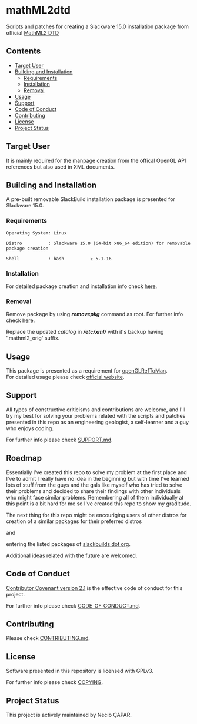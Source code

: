# mathML2dtd

Scripts and patches for creating a Slackware 15.0 installation package from
official [MathML2 DTD](https://www.w3.org/Math/DTD/mathml2.tgz)

## Contents

* [Target User](#target-user)
* [Building and Installation](#building-and-installation)
  - [Requirements](#requirements)
  - [Installation](#installation)
  - [Removal](#removal)
* [Usage](#usage)
* [Support](#support)
* [Code of Conduct](#code-of-conduct)
* [Contributing](#contributing)
* [License](#license)
* [Project Status](#project-status)

## Target User

It is mainly required for the manpage creation from the offical OpenGL API
references but also used in XML documents.

## Building and Installation

A pre-built removable SlackBuild installation package is presented for Slackware 15.0.

### Requirements

    Operating System: Linux

    Distro          : Slackware 15.0 (64-bit x86_64 edition) for removable package creation

    Shell           : bash          ≥ 5.1.16

### Installation

For detailed package creation and installation info check [here][slackbuildsHowTo].

### Removal

Remove package by using **_removepkg_** command as root. For further info check [here][slackwarePkgRmv].

Replace the updated _catalog_ in **_/etc/xml/_** with it's backup having '.mathml2_orig' suffix.

## Usage

This package is presented as a requirement for [openGLRefToMan](https://github.com/N-Tek/openGLRefToMan).  
For detailed usage please check [official website](https://www.w3.org/Math/).

## Support

All types of constructive criticisms and contributions are welcome, and I'll
try my best for solving your problems related with the scripts and patches
presented in this repo as an engineering geologist, a self-learner and a guy
who enjoys coding.

For further info please check [SUPPORT.md](./SUPPORT.md).

## Roadmap

Essentially I've created this repo to solve my problem at the first place and
I've to admit I really have no idea in the beginning but with time I've learned
lots of stuff from the guys and the gals like myself who has tried to solve their
problems and decided to share their findings with other individuals who might
face similar problems. Remembering all of them individually at this point is
a bit hard for me so I've created this repo to show my graditude.

The next thing for this repo might be encouriging users of other distros for creation
of a similar packages for their preferred distros

and

entering the listed packages of [slackbuilds dot org](https://slackbuilds.org).

Additional ideas related with the future are welcomed.

## Code of Conduct

[Contributor Covenant version 2.1][CoC] is the effective code of conduct for this
project.

For further info please check [CODE_OF_CONDUCT.md](./CODE_OF_CONDUCT.md).

## Contributing

Please check [CONTRIBUTING.md](./CONTRIBUTING.md).

## License

Software presented in this repository is licensed with GPLv3.

For further info please check [COPYING](./COPYING).

## Project Status

This project is actively maintained by Necib ÇAPAR.

[slackbuildsHowTo]: https://slackbuilds.org/howto/
[slackwarePkgRmv]: https://slackbook.org/beta/#pkg_install-remove-upgrade
[CoC]: https://www.contributor-covenant.org/version/2/1/code_of_conduct.html
